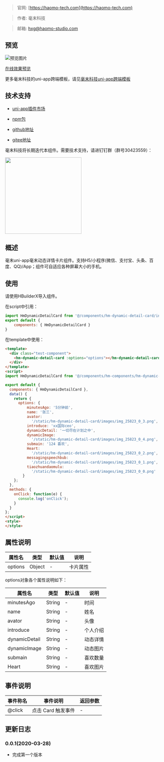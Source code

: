> 官网: [https://haomo-tech.com](https://haomo-tech.com)

> 作者: 毫末科技

> 邮箱: hxg@haomo-studio.com

## 预览

![预览图片](http://downloads.haomo-tech.com/uniapp/hm-dynamic-detail-card.png)

[在线效果预览](http://template.uniapp.haomo-tech.com/pages/haomo/test-component/hm-dynamic-detail-card)

更多毫末科技的uni-app跨端模板，请见[毫末科技uni-app跨端模板](https://haomo-tech.com/sale.html)

## 技术支持

* [uni-app插件市场](https://ext.dcloud.net.cn/plugin?id=1524)

* [npm包](https://www.npmjs.com/package/hm-uniapp-dynamic-detail-card)

* [github地址](https://github.com/haomo-studio/hm-uniapp-dynamic-detail-card)

* [gitee地址](https://gitee.com/haomo/hm-uniapp-dynamic-detail-card)

毫末科技将长期迭代本组件。需要技术支持，请进钉钉群（群号30423559）：

<img width="250" src="http://downloads.haomo-tech.com/%E6%AF%AB%E6%9C%ABuniapp%E7%BB%84%E4%BB%B6%E6%8A%80%E6%9C%AF%E6%94%AF%E6%8C%81.jpg">

## 概述

毫末uni-app毫末动态详情卡片组件。支持H5/小程序(微信、支付宝、头条、百度、QQ)/App；组件可自适应各种屏幕大小的手机。

## 使用

请使用HBuilderX导入组件。

在script中引用：

```javascript
import HmDynamicDetailCard from '@/components/hm-dynamic-detail-card/index.vue'
export default {
    components: { HmDynamicDetailCard }
}
```

在template中使用：

```html
<template>
  <div class="test-component">
    <hm-dynamic-detail-card :options="options"></hm-dynamic-detail-card>
  </div>
</template>
<script>
import HmDynamicDetailCard from '@/components/hm-components/hm-dynamic-detail-card/index.vue'

export default {
  components: { HmDynamicDetailCard },
  data() {
    return {
      options: {
          minutesAgo: '5分钟前',
          name: '张三',
          avator:
            '/static/hm-dynamic-detail-card/images/img_25823_0_3.png',
          introduce: 'xx国际ceo',
          dynamicDetail: '一切尽在计划之中',
          dynamicImage:
            '/static/hm-dynamic-detail-card/images/img_25823_0_4.png',
          submain: '124 喜欢',
          Heart:
            '/static/hm-dynamic-detail-card/images/img_25823_0_2.png',
          messagingspeechbub:
            '/static/hm-dynamic-detail-card/images/img_25823_0_1.png',
          tiaozhuandaomulu:
            '/static/hm-dynamic-detail-card/images/img_25823_0_0.png'
        }
    };
  },
  methods: {
    onClick: function(e) {
      console.log('onClick');
    }
  }
};
</script>
<style>
</style>

```

## 属性说明

| 属性名        | 类型     | 默认值 | 说明                                                                       |
|-----------   |---------|--------|----------------------------------------------------------------------------|
| options        | Object  | -      | 卡片属性                                                                   |

options对象各个属性说明如下：

| 属性名        | 类型     | 默认值 | 说明                                                                       |
|-----------   |---------|--------|----------------------------------------------------------------------------|
| minutesAgo        | String  | -      | 时间                                                                   |
| name        | String  | -      | 姓名                                                                   |
| avator        | String  | -      | 头像                                                                   |
| introduce        | String  | -      | 个人介绍                                                                   |
| dynamicDetail        | String  | -      | 动态详情                                                                   |
| dynamicImage        | String  | -      | 动态图片                                                                   |
| submain        | String  | -      | 喜欢数量                                                                   |
| Heart        | String  | -      | 喜欢图片                                                                   |

## 事件说明

| 事件称名   | 事件说明           | 返回参数 |
|----------|--------------------|----------|
| @click   | 点击 Card 触发事件 | -        |

## 更新日志

### 0.0.1(2020-03-28)

* 完成第一个版本
